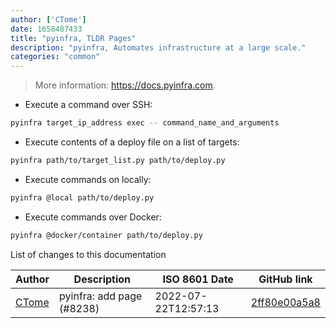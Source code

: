 ```yaml
---
author: ['CTome']
date: 1658487433
title: "pyinfra, TLDR Pages"
description: "pyinfra, Automates infrastructure at a large scale."
categories: "common"
---
```

> More information: <https://docs.pyinfra.com>.

- Execute a command over SSH:

```bash
pyinfra target_ip_address exec -- command_name_and_arguments
```

- Execute contents of a deploy file on a list of targets:

```bash
pyinfra path/to/target_list.py path/to/deploy.py
```

- Execute commands on locally:

```bash
pyinfra @local path/to/deploy.py
```

- Execute commands over Docker:

```bash
pyinfra @docker/container path/to/deploy.py
```
List of changes to this documentation


Author | Description | ISO 8601 Date | GitHub link
------|-----|-----|-----
[CTome](mailto:64846840+CrimsonTome@users.noreply.github.com) | pyinfra: add page (#8238) | 2022-07-22T12:57:13 | [2ff80e00a5a8](https://github.com/tldr-pages/tldr/commit/2ff80e00a5a81b16aed0d822180a60835f65a696)

